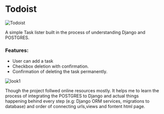 # Todoist
![Todoist](https://user-images.githubusercontent.com/71112579/125443876-3b18247b-1182-4694-8d7f-2ce796218f03.gif)

A simple Task lister built in the process of understanding Django and POSTGRES.

### Features:
* User can add a task
* Checkbox deletion with confirmation.
* Confirmation of deleting the task permanently.

![look1](https://user-images.githubusercontent.com/71112579/125443401-5f22f3ac-5110-43f9-8ab6-297a848e0477.png)


Though the project  follwed online resources mostly. It helps me to learn the process of integrating the POSTGRES to Django and actual things happening behind every step (e.g: Django ORM services, migrations to database) and order of connecting urls,views and fontent html page.
